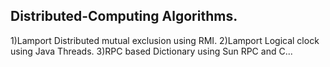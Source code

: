 ## Distributed-Computing Algorithms.

1)Lamport Distributed mutual exclusion using RMI.
2)Lamport Logical clock using Java Threads.
3)RPC based Dictionary using Sun RPC and C...
